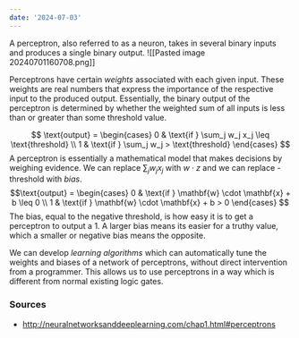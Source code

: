 ```yaml
---
date: '2024-07-03'
---
```

A perceptron, also referred to as a neuron, takes in several binary inputs and produces a single binary output. 
![[Pasted image 20240701160708.png]]

Perceptrons have certain *weights* associated with each given input. These weights are real numbers that express the importance of the respective input to the produced output. Essentially, the binary output of the perceptron is determined by whether the weighted sum of all inputs is less than or greater than some threshold value.

$$
\text{output} =
\begin{cases} 
      0 & \text{if } \sum_j w_j x_j \leq \text{threshold} \\
      1 & \text{if } \sum_j w_j > \text{threshold}
   \end{cases}
$$
A perceptron is essentially a mathematical model that makes decisions by weighing evidence. We can replace $\sum_j w_j x_j$ with $w\cdot z$ and we can replace $\text{-threshold}$ with $bias$.
$$\text{output} = \begin{cases} 0 & \text{if } \mathbf{w} \cdot \mathbf{x} + b \leq 0 \\ 1 & \text{if } \mathbf{w} \cdot \mathbf{x} + b > 0 \end{cases} $$
The bias, equal to the negative threshold, is how easy it is to get a perceptron to output a 1. A larger bias means its easier for a truthy value, which a smaller or negative bias means the opposite.

We can develop *learning algorithms* which can automatically tune the weights and biases of a network of perceptrons, without direct intervention from a programmer. This allows us to use perceptrons in a way which is different from normal existing logic gates.

### Sources
- http://neuralnetworksanddeeplearning.com/chap1.html#perceptrons
